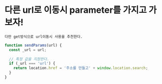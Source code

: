 # 다른 url로 이동시 parameter를 가지고 가보자!

```
다만 get방식으로 url이동시 사용을 추천한다.
```
```javascript
function sendParams(url) {
  const _url = url;
  
  // 특정 값을 지정한다.
  if (_url === 'url') {
    return location.href = '주소를 만들고' + window.location.search;
  }
}
```

